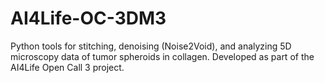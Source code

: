 # AI4Life-OC-3DM3
Python tools for stitching, denoising (Noise2Void), and analyzing 5D microscopy data of tumor spheroids in collagen. Developed as part of the AI4Life Open Call 3 project.
